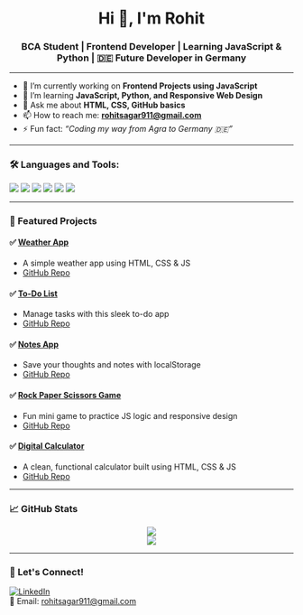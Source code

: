<h1 align="center">Hi 👋, I'm Rohit</h1>
<h3 align="center">BCA Student | Frontend Developer | Learning JavaScript & Python | 🇩🇪 Future Developer in Germany</h3>

---

- 🔭 I’m currently working on **Frontend Projects using JavaScript**
- 🌱 I’m learning **JavaScript, Python, and Responsive Web Design**
- 💬 Ask me about **HTML, CSS, GitHub basics**
- 📫 How to reach me: **rohitsagar911@gmail.com**
- ⚡ Fun fact: *“Coding my way from Agra to Germany 🇩🇪”*

---

### 🛠️ Languages and Tools:
<p>
  <img src="https://img.shields.io/badge/HTML5-E34F26?style=flat&logo=html5&logoColor=white"/>
  <img src="https://img.shields.io/badge/CSS3-1572B6?style=flat&logo=css3&logoColor=white"/>
  <img src="https://img.shields.io/badge/JavaScript-F7DF1E?style=flat&logo=javascript&logoColor=black"/>
  <img src="https://img.shields.io/badge/Python-3776AB?style=flat&logo=python&logoColor=white"/>
  <img src="https://img.shields.io/badge/Git-F05032?style=flat&logo=git&logoColor=white"/>
  <img src="https://img.shields.io/badge/GitHub-181717?style=flat&logo=github&logoColor=white"/>
</p>

---

### 📌 Featured Projects

#### ✅ [Weather App](https://your-weather-app.netlify.app)
- A simple weather app using HTML, CSS & JS  
- [GitHub Repo](https://github.com/RohitSagar911/weather-app)

#### ✅ [To-Do List](https://your-todo-app.netlify.app)
- Manage tasks with this sleek to-do app  
- [GitHub Repo](https://github.com/RohitSagar911/todo-list)

#### ✅ [Notes App](https://your-notes-app.netlify.app)
- Save your thoughts and notes with localStorage  
- [GitHub Repo](https://github.com/RohitSagar911/notes-app)

#### ✅ [Rock Paper Scissors Game](https://your-rps-game.netlify.app)
- Fun mini game to practice JS logic and responsive design  
- [GitHub Repo](https://github.com/RohitSagar911/rock-paper-scissors)

#### ✅ [Digital Calculator](https://your-calculator.netlify.app)
- A clean, functional calculator built using HTML, CSS & JS  
- [GitHub Repo](https://github.com/RohitSagar911/digital-calculator)

---

### 📈 GitHub Stats

<p align="center">
  <img src="https://github-readme-stats.vercel.app/api?username=RohitSagar911&show_icons=true&theme=radical" />
  <br/>
  <img src="https://github-readme-streak-stats.herokuapp.com/?user=RohitSagar911&theme=radical" />
</p>

---

### 💬 Let's Connect!
[![LinkedIn](https://img.shields.io/badge/LinkedIn-blue?style=flat&logo=linkedin&logoColor=white)](https://linkedin.com)  
📧 Email: [rohitsagar911@gmail.com](mailto:rohitsagar911@gmail.com)
